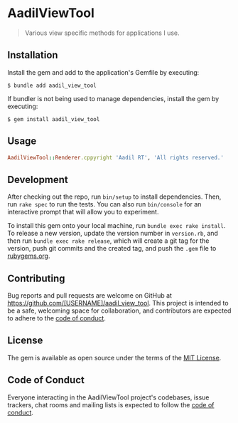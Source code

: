 # AadilViewTool

> Various view specific methods for applications I use.

## Installation

Install the gem and add to the application's Gemfile by executing:

    $ bundle add aadil_view_tool

If bundler is not being used to manage dependencies, install the gem by executing:

    $ gem install aadil_view_tool

## Usage

``` Ruby
AadilViewTool::Renderer.cppyright 'Aadil RT', 'All rights reserved.'
```

## Development

After checking out the repo, run `bin/setup` to install dependencies. Then, run `rake spec` to run the tests. You can also run `bin/console` for an interactive prompt that will allow you to experiment.

To install this gem onto your local machine, run `bundle exec rake install`. To release a new version, update the version number in `version.rb`, and then run `bundle exec rake release`, which will create a git tag for the version, push git commits and the created tag, and push the `.gem` file to [rubygems.org](https://rubygems.org).

## Contributing

Bug reports and pull requests are welcome on GitHub at https://github.com/[USERNAME]/aadil_view_tool. This project is intended to be a safe, welcoming space for collaboration, and contributors are expected to adhere to the [code of conduct](https://github.com/[USERNAME]/aadil_view_tool/blob/master/CODE_OF_CONDUCT.md).

## License

The gem is available as open source under the terms of the [MIT License](https://opensource.org/licenses/MIT).

## Code of Conduct

Everyone interacting in the AadilViewTool project's codebases, issue trackers, chat rooms and mailing lists is expected to follow the [code of conduct](https://github.com/[USERNAME]/aadil_view_tool/blob/master/CODE_OF_CONDUCT.md).
